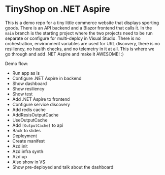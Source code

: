 # TinyShop on .NET Aspire

This is a demo repo for a tiny little commerce website that displays sporting goods. There is an API backend and a Blazor frontend that calls it. In the `main` branch is the starting project where the two projects need to be run separate or configure for multi-deploy in Visual Studio. There is no orchestration, environment variables are used for URL discovery, there is no resiliency, no health checks, and no telemetry in it at all. This is where we go through and add .NET Aspire and make it AWESOME! :)


Demo flow:
- Run app as is
- Configure .NET Aspire in backend
- Show dashboard
- Show resiliency
- Show test
- Add .NET Aspire to frontend
- Configure service discovery
- Add redis cache
- AddResisOutputCache
- UseOutputCache
- Add `[OutputCache]` to api
- Back to slides
- Deployment
- Create manifest
- Azd init
- Azd infra synth
- Azd up
- Also show in VS
- Show pre-deployed and talk about the dashboard
